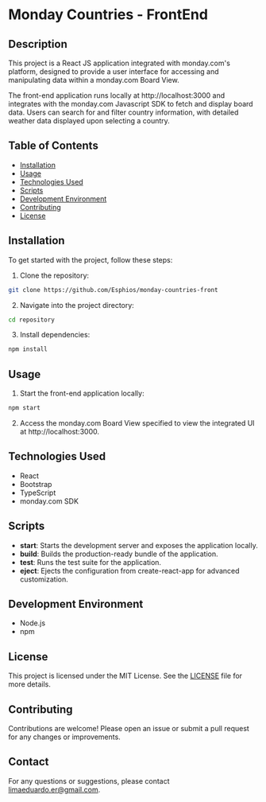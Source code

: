 # Monday Countries - FrontEnd

## Description

This project is a React JS application integrated with monday.com's platform, designed to provide a user interface for accessing and manipulating data within a monday.com Board View.

The front-end application runs locally at http://localhost:3000 and integrates with the monday.com Javascript SDK to fetch and display board data. Users can search for and filter country information, with detailed weather data displayed upon selecting a country.

## Table of Contents

- [Installation](#installation)
- [Usage](#usage)
- [Technologies Used](#technologies-used)
- [Scripts](#scripts)
- [Development Environment](#development-environment)
- [Contributing](#contributing)
- [License](#license)

## Installation

To get started with the project, follow these steps:

1. Clone the repository:

```bash
git clone https://github.com/Esphios/monday-countries-front
```

2. Navigate into the project directory:


```bash
cd repository
```

3. Install dependencies:

```bash
npm install
```

## Usage

1. Start the front-end application locally:

```bash
npm start
```
2. Access the monday.com Board View specified to view the integrated UI at http://localhost:3000.

## Technologies Used

- React
- Bootstrap
- TypeScript
- monday.com SDK

## Scripts

- **start**: Starts the development server and exposes the application locally.
- **build**: Builds the production-ready bundle of the application.
- **test**: Runs the test suite for the application.
- **eject**: Ejects the configuration from create-react-app for advanced customization.

## Development Environment

- Node.js
- npm

## License

This project is licensed under the MIT License. See the [LICENSE](LICENSE) file for more details.

## Contributing

Contributions are welcome! Please open an issue or submit a pull request for any changes or improvements.

## Contact

For any questions or suggestions, please contact [limaeduardo.er@gmail.com](mailto:limaeduardo.er@gmail.com).
